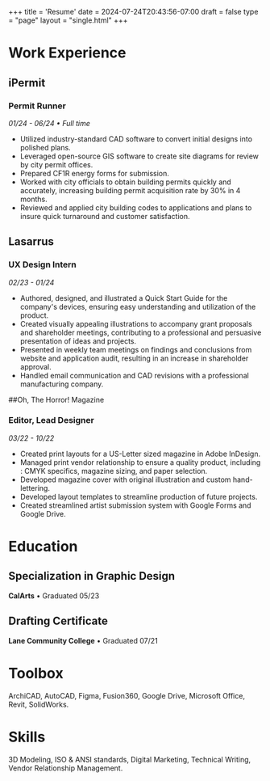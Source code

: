 +++
title = 'Resume'
date = 2024-07-24T20:43:56-07:00
draft = false
type = "page"
layout = "single.html"
+++


# Work Experience
## iPermit
### Permit Runner
*01/24 - 06/24 • Full time*

- Utilized industry-standard CAD software to convert initial designs into polished plans.
- Leveraged open-source GIS software to create site diagrams for review by city permit offices.
- Prepared CF1R energy forms for submission.
- Worked with city officials to obtain building permits quickly and accurately, increasing building permit acquisition rate by 30% in 4 months.
- Reviewed and applied city building codes to applications and plans to insure quick turnaround and customer satisfaction.

## Lasarrus
### UX Design Intern
*02/23 - 01/24*

- Authored, designed, and illustrated a Quick Start Guide for the company's devices, ensuring easy understanding and utilization of the product.
- Created visually appealing illustrations to accompany grant proposals and shareholder meetings, contributing to a professional and persuasive presentation of ideas and projects.
- Presented in weekly team meetings on findings and conclusions from website and application audit, resulting in an increase in shareholder approval.
- Handled email communication and CAD revisions with a professional manufacturing company.

##Oh, The Horror! Magazine
### Editor, Lead Designer
*03/22 - 10/22*

- Created print layouts for a US-Letter sized magazine in Adobe InDesign.
- Managed print vendor relationship to ensure a quality product, including : CMYK specifics, magazine
sizing, and paper selection.
- Developed magazine cover with original illustration and custom hand-lettering.
- Developed layout templates to streamline production of future projects.
- Created streamlined artist submission system with Google Forms and Google Drive.

# Education
## Specialization in Graphic Design
**CalArts** • Graduated 05/23

## Drafting Certificate
**Lane Community College** • Graduated 07/21

# Toolbox
ArchiCAD, AutoCAD, Figma, Fusion360, Google Drive, Microsoft Office, Revit, SolidWorks.

# Skills
3D Modeling, ISO & ANSI standards, Digital Marketing, Technical Writing, Vendor Relationship Management. 